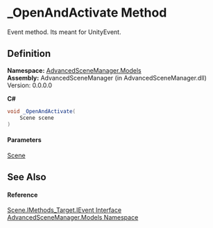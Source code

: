 # \_OpenAndActivate Method

Event method. Its meant for UnityEvent.

## Definition

**Namespace:** [AdvancedSceneManager.Models](N_AdvancedSceneManager_Models.md)\
**Assembly:** AdvancedSceneManager (in AdvancedSceneManager.dll) Version: 0.0.0.0

**C#**

```c#
void _OpenAndActivate(
	Scene scene
)
```

#### Parameters

&#x20; [Scene](T_AdvancedSceneManager_Models_Scene.md)&#x20;

## See Also

#### Reference

[Scene.IMethods\_Target.IEvent Interface](T_AdvancedSceneManager_Models_Scene_IMethods_Target_IEvent.md)\
[AdvancedSceneManager.Models Namespace](N_AdvancedSceneManager_Models.md)
